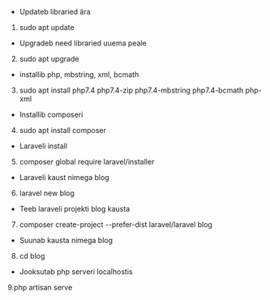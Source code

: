 * Updateb libraried ära
1. sudo apt update

* Upgradeb need libraried uuema peale

2. sudo apt upgrade

* installib php, mbstring, xml, bcmath

3. sudo apt install php7.4 php7.4-zip php7.4-mbstring php7.4-bcmath php-xml

* Installib composeri

4. sudo apt install composer

* Laraveli install

5. composer global require laravel/installer

* Laraveli kaust nimega blog

6. laravel new blog 

* Teeb laraveli projekti blog kausta

7. composer create-project --prefer-dist laravel/laravel blog

* Suunab kausta nimega blog

8. cd blog

* Jooksutab php serveri localhostis

9.php artisan serve

